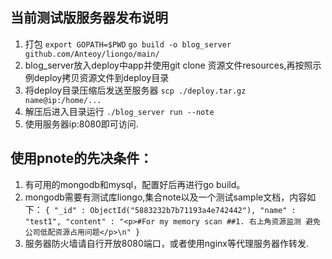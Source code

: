 ## 当前测试版服务器发布说明
1. 打包
    `export GOPATH=$PWD`
    `go build -o blog_server github.com/Anteoy/liongo/main/`
2. blog_server放入deploy中app并使用git clone 资源文件resources,再按照示例deploy拷贝资源文件到deploy目录
3. 将deploy目录压缩后发送至服务器
    `scp ./deploy.tar.gz name@ip:/home/...`
4. 解压后进入目录运行
    `./blog_server run --note`
5. 使用服务器ip:8080即可访问.
## 使用pnote的先决条件：
1. 有可用的mongodb和mysql，配置好后再进行go build。
2. mongodb需要有测试库liongo,集合note以及一个测试sample文档，内容如下：
    `{
    "_id" : ObjectId("5883232b7b71193a4e742442"),
    "name" : "test1",
    "content" : "<p>#For my memory scan ##1. 右上角资源监测 避免公司低配资源占用问题</p>\n"
    }`
3. 服务器防火墙请自行开放8080端口，或者使用nginx等代理服务器作转发.